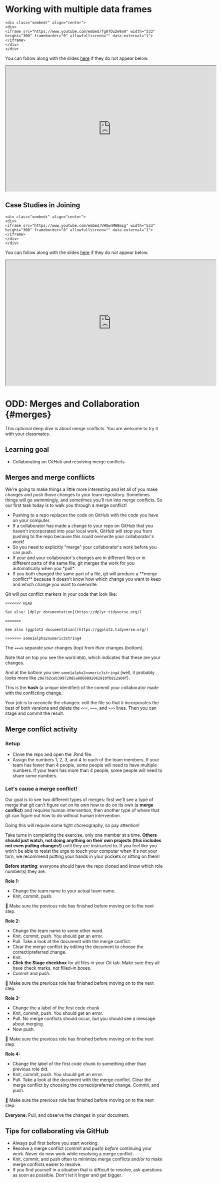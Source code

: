 # Working with multiple data frames




```{=html}
<div class="vembedr" align="center">
<div>
<iframe src="https://www.youtube.com/embed/fgA7Ou2e9aA" width="533" height="300" frameborder="0" allowfullscreen="" data-external="1"></iframe>
</div>
</div>
```

You can follow along with the slides [here][d10_dfs] if they do not appear below.

<iframe src="https://datascience4psych.github.io/slides/d10_dfs/d10_dfs.html" width="672" height="400px" data-external="1"></iframe>

## Case Studies in Joining


```{=html}
<div class="vembedr" align="center">
<div>
<iframe src="https://www.youtube.com/embed/VHOwnMW8msg" width="533" height="300" frameborder="0" allowfullscreen="" data-external="1"></iframe>
</div>
</div>
```

You can follow along with the slides [here][d10_dfs] if they do not appear below.

<iframe src="https://datascience4psych.github.io/slides/d10_dfs/d10_dfs.html#26" width="672" height="400px" data-external="1"></iframe>

# ODD: Merges and Collaboration {#merges}



This optional deep dive is about merge conflicts. You are welcome to try it with your classmates.

## Learning goal

-   Collaborating on GitHub and resolving merge conflicts

## Merges and merge conflicts

We're going to make things a little more interesting and let all of you make changes and push those changes to your team repository. Sometimes things will go swimmingly, and sometimes you'll run into merge conflicts. So our first task today is to walk you through a merge conflict!

-   Pushing to a repo replaces the code on GitHub with the code you have on your computer.
-   If a collaborator has made a change to your repo on GitHub that you haven't incorporated into your local work, GitHub will stop you from pushing to the repo because this could overwrite your collaborator's work!
-   So you need to explicitly "merge" your collaborator's work before you can push.
-   If your and your collaborator's changes are in different files or in different parts of the same file, git merges the work for you automatically when you \*pull\*.
-   If you both changed the same part of a file, git will produce a \*\*merge conflict\*\* because it doesn't know how which change you want to keep and which change you want to overwrite.

Git will put conflict markers in your code that look like:

    <<<<<<< HEAD 

    See also: [dplyr documentation](https://dplyr.tidyverse.org/)   

    ======= 

    See also [ggplot2 documentation](https://ggplot2.tidyverse.org/)  

    >>>>>>> some1alpha2numeric3string4

The `===`s separate *your* changes (top) from *their* changes (bottom).

Note that on top you see the word `HEAD`, which indicates that these are your changes.

And at the bottom you see `some1alpha2numeric3string4` (well, it probably looks more like `28e7b2ceb39972085a0860892062810fb812a08f`).

This is the **hash** (a unique identifier) of the commit your collaborator made with the conflicting change.

Your job is to *reconcile* the changes: edit the file so that it incorporates the best of both versions and delete the `<<<`, `===`, and `>>>` lines. Then you can stage and commit the result.

## Merge conflict activity

### Setup

-   Clone the repo and open the .Rmd file.
-   Assign the numbers 1, 2, 3, and 4 to each of the team members. If your team has fewer than 4 people, some people will need to have multiple numbers. If your team has more than 4 people, some people will need to share some numbers.

### Let's cause a merge conflict!

Our goal is to see two different types of merges: first we'll see a type of merge that git can't figure out on its own how to do on its own (a **merge conflict**) and requires human intervention, then another type of where that git can figure out how to do without human intervention.

Doing this will require some tight choreography, so pay attention!

Take turns in completing the exercise, only one member at a time. **Others should just watch, not doing anything on their own projects (this includes not even pulling changes!)** until they are instructed to. If you feel like you won't be able to resist the urge to touch your computer when it's not your turn, we recommend putting your hands in your pockets or sitting on them!

**Before starting**: everyone should have the repo cloned and know which role number(s) they are.

**Role 1:**

-   Change the team name to your actual team name.
-   Knit, commit, push.

🛑 Make sure the previous role has finished before moving on to the next step.

**Role 2:**

-   Change the team name to some other word.
-   Knit, commit, push. You should get an error.
-   Pull. Take a look at the document with the merge conflict.
-   Clear the merge conflict by editing the document to choose the correct/preferred change.
-   Knit.
-   **Click the Stage checkbox** for all files in your Git tab. Make sure they all have check marks, not filled-in boxes.
-   Commit and push.

🛑 Make sure the previous role has finished before moving on to the next step.

**Role 3:**

-   Change the a label of the first code chunk
-   Knit, commit, push. You should get an error.
-   Pull. No merge conflicts should occur, but you should see a message about merging.
-   Now push.

🛑 Make sure the previous role has finished before moving on to the next step.

**Role 4:**

-   Change the label of the first code chunk to something other than previous role did.
-   Knit, commit, push. You should get an error.
-   Pull. Take a look at the document with the merge conflict. Clear the merge conflict by choosing the correct/preferred change. Commit, and push.

🛑 Make sure the previous role has finished before moving on to the next step.

**Everyone:** Pull, and observe the changes in your document.

## Tips for collaborating via GitHub

-   Always pull first before you start working.
-   Resolve a merge conflict (commit and push) *before* continuing your work. Never do new work while resolving a merge conflict.
-   Knit, commit, and push often to minimize merge conflicts and/or to make merge conflicts easier to resolve.
-   If you find yourself in a situation that is difficult to resolve, ask questions as soon as possible. Don't let it linger and get bigger.



<!--DS4P Links-->
[course_web]: https://datascience4psych.github.io/DataScience4Psych
[course_git]: https://github.com/DataScience4Psych/DataScience4Psych
[course_repo]: https://github.com/DataScience4Psych
[course_slides]: https://github.com/DataScience4Psych/slides
[course_syllabus]: https://smasongarrison.github.io/syllabi/ 
<!-- https://smasongarrison.github.io/syllabi/data-science.html -->
[syllabi]: https://smasongarrison.github.io/syllabi
[pl_00]: https://www.youtube.com/playlist?list=PLKrrdtYgOUYaEAnJX20Ryy4OSie375rVY
[pl_01]: https://www.youtube.com/playlist?list=PLKrrdtYgOUYao_7t5ycK4KDXNKaY-ECup
[pl_02]: https://www.youtube.com/playlist?list=PLKrrdtYgOUYZmr_T3PnuxjVIlj0C0kUNI
[pl_03]: https://www.youtube.com/playlist?list=PLKrrdtYgOUYaHmjzdRvfg0yhOIYQnfjwE
[pl_04]: https://www.youtube.com/playlist?list=PLKrrdtYgOUYYWFcel6_vp8__RUKLxhX4y
[pl_05]: https://www.youtube.com/playlist?list=PLKrrdtYgOUYYMIguiV1F8RagMYibTY4iW
[pl_06]: https://www.youtube.com/playlist?list=PLKrrdtYgOUYYV_KDod3Mk9-RmtFXii9Dv
[pl_07]: https://www.youtube.com/watch?list=PLKrrdtYgOUYZxvEvQ8-PcWrOY_dwY_ETI
[pl_08]: https://www.youtube.com/playlist?list=PLKrrdtYgOUYZgOzYB_dmauw55M7jXvsdo
[pl_09]: https://www.youtube.com/playlist?list=PLKrrdtYgOUYbaiTmldRY2ddsLrHp3z6yO
[pl_10]: https://www.youtube.com/playlist?list=PLKrrdtYgOUYbPw5iYzYEzoOKa7mJKNIhq
[pl_11]: https://www.youtube.com/playlist?list=PLKrrdtYgOUYZ-u6LzBbanrNFoeLHKaLL6
[pl_12]: https://www.youtube.com/playlist?list=PLKrrdtYgOUYbwRS-9Htmb80_t1NG-021e
[pl_13]: https://www.youtube.com/playlist?list=PLKrrdtYgOUYbWGmSnbLIYwdLOnGm6une6
[pl_14]: https://www.youtube.com/playlist?list=PLKrrdtYgOUYbWGmSnbLIYwdLOnGm6une6
[pl_15]: https://www.youtube.com/playlist?list=PLKrrdtYgOUYa5MoYrV8EsWQ5jIr5ZYMpM
[pl_all]: https://www.youtube.com/playlist?list=PLKrrdtYgOUYZomNqf-1dtCDW94ySdLv-9


<!--AE Links-->
[ae01a_unvotes]: https://github.com/DataScience4Psych/ae01a_unvotes
[ae01b_covid]: https://github.com/DataScience4Psych/ae01b_covid
[ae02_bechdel]: https://github.com/DataScience4Psych/ae-02-bechdel-rmarkdown
[ae03_starwars]: https://github.com/DataScience4Psych/ae-03-starwars-dataviz


<!-- Lab Links-->

[lab01_hello]: https://github.com/DataScience4Psych/lab-01-hello-r

<!--Slides-->
[d01_welcome]: https://datascience4psych.github.io/slides/d01_welcome/d01_welcome.html
[d02_toolkit]: https://datascience4psych.github.io/slides/d02_toolkit/d02_toolkit.html
[d03_dataviz]: https://datascience4psych.github.io/slides/d03_dataviz/d03_dataviz.html
[d04_ggplot2]: https://datascience4psych.github.io/slides/d04_ggplot2/d04_ggplot2.html
[d05_viznum]: https://datascience4psych.github.io/slides/d05_viznum/d05_viznum.html
[d06_vizcat]: https://datascience4psych.github.io/slides/d06_vizcat/d06_vizcat.html
[d07_tidy]: https://datascience4psych.github.io/slides/d07_tidy/d07_tidy.html
[d08_grammar]: https://datascience4psych.github.io/slides/d08_grammar/d08_grammar.html
[d09_wrangle]: https://datascience4psych.github.io/slides/d09_wrangle/d09_wrangle.html
[d10_dfs]: https://datascience4psych.github.io/slides/d10_dfs/d10_dfs.html
[d11_types]: https://datascience4psych.github.io/slides/d11_types/d11_types.html
[d12_import]: https://datascience4psych.github.io/slides/d12_import/d12_import.html
[d13_goodviz]: https://datascience4psych.github.io/slides/d13_goodviz/d13_goodviz.html
[d13b_moreggplot]: https://datascience4psych.github.io/slides/d13_goodviz/d13b_moreggplot.html
[d14_confound]: https://datascience4psych.github.io/slides/d14_confound/d14_confound.html
[d15_goodtalk]: https://datascience4psych.github.io/slides/d15_goodtalk/d15_goodtalk.html
[d16_webscraping]: https://datascience4psych.github.io/slides/d16_webscraping/d16_webscraping.html
[d17_functions]: https://datascience4psych.github.io/slides/d17_functions/d17_functions.html
[d18_ethics]: https://datascience4psych.github.io/slides/d18_ethics/d18_ethics.html
[d19_bias]: https://datascience4psych.github.io/slides/d19_bias/d19_bias.html


<!--externals-->

[stat545]: https://stat545.com
[r4ds]: https://r4ds.had.co.nz
[cran]: https://cloud.r-project.org
